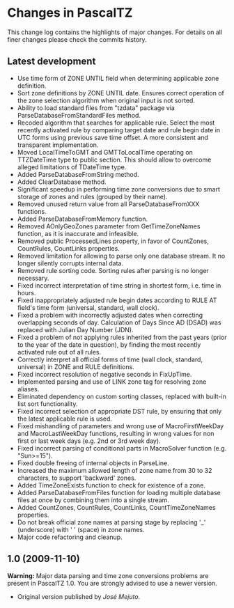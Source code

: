 # Changes in PascalTZ

This change log contains the highlights of major changes. For details on all finer changes please check the commits history.

## Latest development

- Use time form of ZONE UNTIL field when determining applicable zone definition.
- Sort zone definitions by ZONE UNTIL date. Ensures correct operation of the zone selection algorithm when original input is not sorted.
- Ability to load standard files from "tzdata" package via ParseDatabaseFromStandardFiles method.
- Recoded algorithm that searches for applicable rule. Select the most recently activated rule by comparing target date and rule begin date in UTC forms using previous save time offset. A more consistent and transparent implementation.
- Moved LocalTimeToGMT and GMTToLocalTime operating on TTZDateTime type to public section. This should allow to overcome alleged limitations of TDateTime type.
- Added ParseDatabaseFromString method.
- Added ClearDatabase method.
- Significant speedup in performing time zone conversions due to smart storage of zones and rules (grouped by their name).
- Removed unused return value from all ParseDatabaseFromXXX functions.
- Added ParseDatabaseFromMemory function.
- Removed AOnlyGeoZones parameter from GetTimeZoneNames function, as it is inaccurate and infeasible.
- Removed public ProcessedLines property, in favor of CountZones, CountRules, CountLinks properties.
- Removed limitation for allowing to parse only one database stream. It no longer silently corrupts internal data.
- Removed rule sorting code. Sorting rules after parsing is no longer necessary.
- Fixed incorrect interpretation of time string in shortest form, i.e. time in hours.
- Fixed inappropriately adjusted rule begin dates according to RULE AT field's time form (universal, standard, wall clock).
- Fixed a problem with incorrectly adjusted dates when correcting overlapping seconds of day. Calculation of Days Since AD (DSAD) was replaced with Julian Day Number (JDN).
- Fixed a problem of not applying rules inherited from the past years (prior to the year of the date in question), by finding the most recently activated rule out of all rules.
- Correctly interpret all official forms of time (wall clock, standard, universal) in ZONE and RULE definitions.
- Fixed incorrect resolution of negative seconds in FixUpTime.
- Implemented parsing and use of LINK zone tag for resolving zone aliases.
- Eliminated dependency on custom sorting classes, replaced with built-in list sort functionality.
- Fixed incorrect selection of appropriate DST rule, by ensuring that only the latest applicable rule is used.
- Fixed mishandling of parameters and wrong use of MacroFirstWeekDay and MacroLastWeekDay functions, resulting in wrong values for non first or last week days (e.g. 2nd or 3rd week day).
- Fixed incorrect parsing of conditional parts in MacroSolver function (e.g. "Sun>=15").
- Fixed double freeing of internal objects in ParseLine.
- Increased the maximum allowed length of zone name from 30 to 32 characters, to support 'backward' zones.
- Added TimeZoneExists function to check for existence of a zone.
- Added ParseDatabaseFromFiles function for loading multiple database files at once by combining them into a single stream.
- Added CountZones, CountRules, CountLinks, CountTimeZoneNames properties.
- Do not break official zone names at parsing stage by replacing '_' (underscore) with ' ' (space) in zone names.
- Major code refactoring and cleanup.

## 1.0 (2009-11-10)

**Warning:** Major data parsing and time zone conversions problems are present in PascalTZ 1.0. You are strongly advised to use a newer version.

- Original version published by *José Mejuto*.

